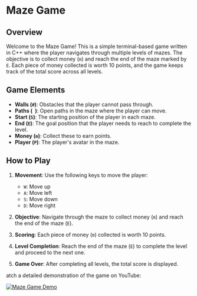 

# Maze Game

## Overview

Welcome to the Maze Game! This is a simple terminal-based game written in C++ where the player navigates through multiple levels of mazes. The objective is to collect money (`m`) and reach the end of the maze marked by `E`. Each piece of money collected is worth 10 points, and the game keeps track of the total score across all levels.

## Game Elements

- **Walls (`#`)**: Obstacles that the player cannot pass through.
- **Paths (` `)**: Open paths in the maze where the player can move.
- **Start (`S`)**: The starting position of the player in each maze.
- **End (`E`)**: The goal position that the player needs to reach to complete the level.
- **Money (`m`)**: Collect these to earn points.
- **Player (`P`)**: The player's avatar in the maze.

## How to Play

1. **Movement**: Use the following keys to move the player:
    - `W`: Move up
    - `A`: Move left
    - `S`: Move down
    - `D`: Move right

2. **Objective**: Navigate through the maze to collect money (`m`) and reach the end of the maze (`E`).

3. **Scoring**: Each piece of money (`m`) collected is worth 10 points.

4. **Level Completion**: Reach the end of the maze (`E`) to complete the level and proceed to the next one.

5. **Game Over**: After completing all levels, the total score is displayed.

atch a detailed demonstration of the game on YouTube:

[![Maze Game Demo](https://img.youtube.com/vi/3BIyRyYlWxk/0.jpg)](https://youtu.be/3BIyRyYlWxk)
